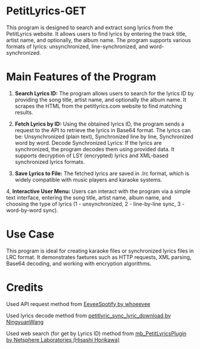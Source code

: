 # PetitLyrics-GET
This program is designed to search and extract song lyrics from the PetitLyrics website. It allows users to find lyrics by entering the track title, artist name, and optionally, the album name. The program supports various formats of lyrics: unsynchronized, line-synchronized, and word-synchronized.

# Main Features of the Program
1. **Search Lyrics ID:**
The program allows users to search for the lyrics ID by providing the song title, artist name, and optionally the album name. It scrapes the HTML from the petitlyrics.com website to find matching results.

2. **Fetch Lyrics by ID:**
Using the obtained lyrics ID, the program sends a request to the API to retrieve the lyrics in Base64 format. The lyrics can be:
Unsynchronized (plain text),
Synchronized line by line,
Synchronized word by word.
Decode Synchronized Lyrics:
If the lyrics are synchronized, the program decodes them using provided data. It supports decryption of LSY (encrypted) lyrics and XML-based synchronized lyrics formats.

3. **Save Lyrics to File:**
The fetched lyrics are saved in .lrc format, which is widely compatible with music players and karaoke systems.

4, **Interactive User Menu:**
Users can interact with the program via a simple text interface, entering the song title, artist name, album name, and choosing the type of lyrics (1 - unsynchronized, 2 - line-by-line sync, 3 - word-by-word sync).

# Use Case
This program is ideal for creating karaoke files or synchronized lyrics files in LRC format. It demonstrates faetures such as HTTP requests, XML parsing, Base64 decoding, and working with encryption algorithms.

# Credits
Used API request method from [EeveeSpotify by whoeevee](https://github.com/whoeevee/EeveeSpotify/blob/swift/Sources/EeveeSpotify/Lyrics/Repositories/PetitLyricsRepository.swift)

Used lyrics decode method from [petitlyric_sync_lyric_download by NingyuanWang](https://github.com/NingyuanWang/petitlyric_sync_lyric_download)

Used web search (for get by Lyrics ID) method from [mb_PetitLyricsPlugin by Netsphere Laboratories (Hisashi Horikawa)](https://github.com/netsphere-labs/mb_PetitLyricsPlugin/blob/master/mb_PetitLirycsPlugin/PetitLyrics.cs)
